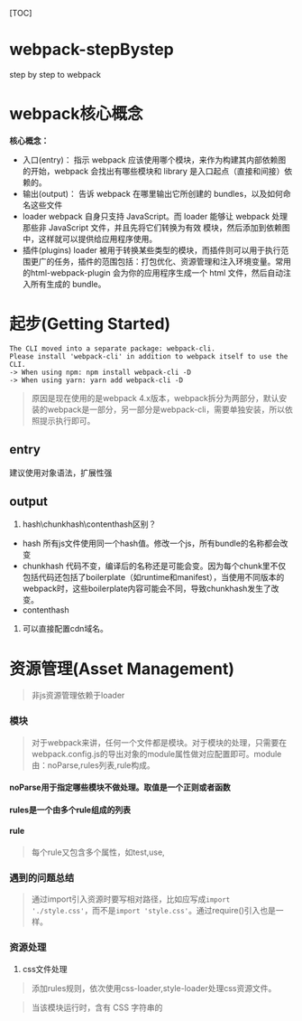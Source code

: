 [TOC]
# webpack-stepBystep
step by step to webpack


# webpack核心概念
**核心概念：**

- 入口(entry)：
指示 webpack 应该使用哪个模块，来作为构建其内部依赖图的开始，webpack 会找出有哪些模块和 library 是入口起点（直接和间接）依赖的。
- 输出(output)：
告诉 webpack 在哪里输出它所创建的 bundles，以及如何命名这些文件
- loader
webpack 自身只支持 JavaScript。而 loader 能够让 webpack 处理那些非 JavaScript 文件，并且先将它们转换为有效 模块，然后添加到依赖图中，这样就可以提供给应用程序使用。
- 插件(plugins)
loader 被用于转换某些类型的模块，而插件则可以用于执行范围更广的任务，插件的范围包括：打包优化、资源管理和注入环境变量。常用的html-webpack-plugin 会为你的应用程序生成一个 html 文件，然后自动注入所有生成的 bundle。

# 起步(Getting Started)

```
The CLI moved into a separate package: webpack-cli.
Please install 'webpack-cli' in addition to webpack itself to use the CLI.
-> When using npm: npm install webpack-cli -D
-> When using yarn: yarn add webpack-cli -D

```


>原因是现在使用的是webpack 4.x版本，webpack拆分为两部分，默认安装的webpack是一部分，另一部分是webpack-cli，需要单独安装，所以依照提示执行即可。

## entry 
建议使用对象语法，扩展性强
## output
1. hash\chunkhash\contenthash区别？
- hash
  所有js文件使用同一个hash值。修改一个js，所有bundle的名称都会改变
- chunkhash
  代码不变，编译后的名称还是可能会变。因为每个chunk里不仅包括代码还包括了boilerplate（如runtime和manifest），当使用不同版本的webpack时，这些boilerplate内容可能会不同，导致chunkhash发生了改变。
- contenthash
1. 可以直接配置cdn域名。
# 资源管理(Asset Management)
> 非js资源管理依赖于loader

### 模块
> 对于webpack来讲，任何一个文件都是模块。对于模块的处理，只需要在webpack.config.js的导出对象的module属性做对应配置即可。module由：noParse,rules列表,rule构成。
#### noParse用于指定哪些模块不做处理。取值是一个正则或者函数
#### rules是一个由多个rule组成的列表
#### rule 
> 每个rule又包含多个属性，如test,use,
### 遇到的问题总结

> 通过import引入资源时要写相对路径，比如应写成```import './style.css'```，而不是```import 'style.css'```。通过require()引入也是一样。

### 资源处理
1. css文件处理
> 添加rules规则，依次使用css-loader,style-loader处理css资源文件。

> 当该模块运行时，含有 CSS 字符串的 <style> 标签，将被插入到 html 文件的 <head> 中。bundle.js动态在引入的html头部插入style标签和对应css内容。
1. 图片文件处理


# plugins
## 内置插件
1. HashedModuleIdsPlugin 根据模块相对路径生成一个四位数(默认)的hash作为模块id。
默认情况下webpack打包时使用的module id是基于默认的解析顺序进行增量。所以有新引入模块时，其它的模块id也会发生改变，从而导致模块名称(chunkhash)发生改变


## 第三方插件
1. [HtmlWebpackPlugin](https://webpack.docschina.org/plugins/html-webpack-plugin)
根据提供的模板生成html文件，并将生成的bundle文件注入到html文件中，避免每次手动改动引用


# 备注
1. 通过import引入的自定义模块，如果没有使用，是不会打到bundle里 [已验证]。但是对于node_modules里的模块（lodash），如果import，即使没有使用，
依旧会打包进bundle
1. 